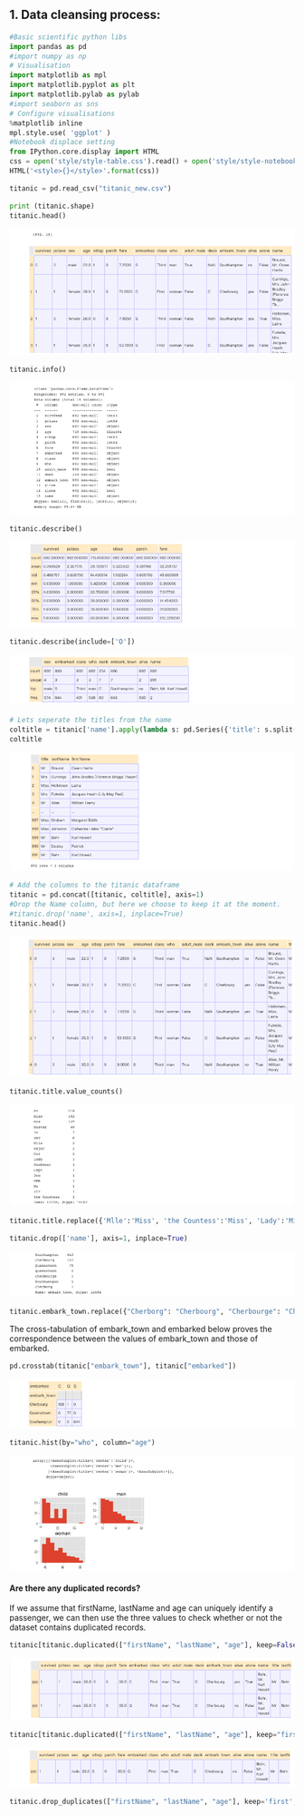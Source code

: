 ## 1. Data cleansing process:

```python
#Basic scientific python libs
import pandas as pd
#import numpy as np
# Visualisation
import matplotlib as mpl
import matplotlib.pyplot as plt
import matplotlib.pylab as pylab
#import seaborn as sns
# Configure visualisations
%matplotlib inline
mpl.style.use( 'ggplot' )
#Notebook displace setting
from IPython.core.display import HTML
css = open('style/style-table.css').read() + open('style/style-notebook.css').read()
HTML('<style>{}</style>'.format(css))
```

```python
titanic = pd.read_csv("titanic_new.csv")
```

```python
print (titanic.shape) 
titanic.head()
```

![截屏2021-01-30 上午9.24.18](https://raw.githubusercontent.com/DataDevLPY/TyporaPicStore/main/Picture/202111230025911.png)



```python
titanic.info()
```

![截屏2021-01-30 上午9.31.01](https://raw.githubusercontent.com/DataDevLPY/TyporaPicStore/main/Picture/202111230025481.png)

```python
titanic.describe()
```

![截屏2021-01-30 上午9.36.31](https://raw.githubusercontent.com/DataDevLPY/TyporaPicStore/main/Picture/202111230026421.png)

```python
titanic.describe(include=['O'])
```

![截屏2021-01-30 上午9.37.50](https://raw.githubusercontent.com/DataDevLPY/TyporaPicStore/main/Picture/202111230026650.png)

```python
# Lets seperate the titles from the name 
coltitle = titanic['name'].apply(lambda s: pd.Series({'title': s.split(',')[1].split('.')[0].strip(), 'lastName':s.split(',')[0].strip(), 'firstName':s.split(',')[1].split('.')[1].strip()}))
coltitle
```

![截屏2021-01-30 上午9.43.43](https://raw.githubusercontent.com/DataDevLPY/TyporaPicStore/main/Picture/202111230026964.png)

```python
# Add the columns to the titanic dataframe
titanic = pd.concat([titanic, coltitle], axis=1) 
#Drop the Name column, but here we choose to keep it at the moment.
#titanic.drop('name', axis=1, inplace=True)
titanic.head()
```

![截屏2021-01-30 上午9.44.36](https://raw.githubusercontent.com/DataDevLPY/TyporaPicStore/main/Picture/202111230026780.png)



```python
titanic.title.value_counts()
```

![截屏2021-01-30 上午9.46.08](https://raw.githubusercontent.com/DataDevLPY/TyporaPicStore/main/Picture/202111230026597.png)

```python
titanic.title.replace({'Mlle':'Miss', 'the Countess':'Miss', 'Lady':'Miss', 'Mme':'Miss', 'Don':'Mr'},inplace=True)
```

```python
titanic.drop(['name'], axis=1, inplace=True)
```

![截屏2021-01-30 上午9.47.12](https://raw.githubusercontent.com/DataDevLPY/TyporaPicStore/main/Picture/202111230026165.png)

```python
titanic.embark_town.replace({"Cherborg": "Cherbourg", "Cherbourge": "Cherbourg", "Southamtpon":"Southampton", "queenstown":"Queenstown"}, inplace=True)
```



The cross-tabulation of embark_town and embarked below proves the correspondence between the values of embark_town and those of embarked.

```python
pd.crosstab(titanic["embark_town"], titanic["embarked"])
```

![截屏2021-01-30 上午9.50.15](https://raw.githubusercontent.com/DataDevLPY/TyporaPicStore/main/Picture/202111230026877.png)

```python
titanic.hist(by="who", column="age")
```

![截屏2021-01-30 上午9.54.01](https://raw.githubusercontent.com/DataDevLPY/TyporaPicStore/main/Picture/202111230026933.png)

#### Are there any duplicated records?

If we assume that firstName, lastName and age can uniquely identify a passenger, we can then use the three values to check whether or not the dataset contains duplicated records.

```python
titanic[titanic.duplicated(["firstName", "lastName", "age"], keep=False)]
```

![截屏2021-01-30 上午9.56.03](https://raw.githubusercontent.com/DataDevLPY/TyporaPicStore/main/Picture/202111230026577.png)

```python
titanic[titanic.duplicated(["firstName", "lastName", "age"], keep="first")]
```

![截屏2021-01-30 上午9.56.33](https://raw.githubusercontent.com/DataDevLPY/TyporaPicStore/main/Picture/202111230026436.png)

```python
titanic.drop_duplicates(["firstName", "lastName", "age"], keep='first', inplace=True)
```

